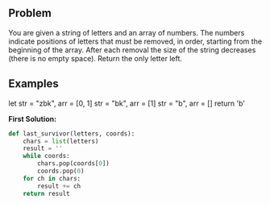 ## Problem

You are given a string of letters and an array of numbers.
The numbers indicate positions of letters that must be removed, in order, starting from the beginning of the array.
After each removal the size of the string decreases (there is no empty space).
Return the only letter left.

## Examples

let str = "zbk", arr = [0, 1]
str = "bk", arr = [1]
str = "b", arr = []
return 'b'

**First Solution:**

```python
def last_survivor(letters, coords):
    chars = list(letters)
    result = ''
    while coords:
        chars.pop(coords[0])
        coords.pop(0)
    for ch in chars:
        result += ch
    return result
```
